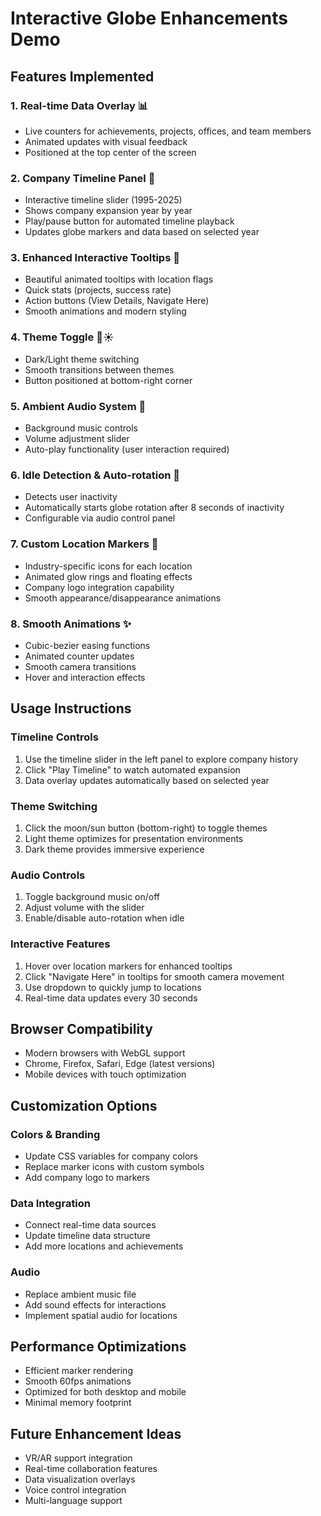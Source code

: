 # Interactive Globe Enhancements Demo

## Features Implemented

### 1. Real-time Data Overlay 📊
- Live counters for achievements, projects, offices, and team members
- Animated updates with visual feedback
- Positioned at the top center of the screen

### 2. Company Timeline Panel 📅
- Interactive timeline slider (1995-2025)
- Shows company expansion year by year
- Play/pause button for automated timeline playback
- Updates globe markers and data based on selected year

### 3. Enhanced Interactive Tooltips 💬
- Beautiful animated tooltips with location flags
- Quick stats (projects, success rate)
- Action buttons (View Details, Navigate Here)
- Smooth animations and modern styling

### 4. Theme Toggle 🌙☀️
- Dark/Light theme switching
- Smooth transitions between themes
- Button positioned at bottom-right corner

### 5. Ambient Audio System 🎵
- Background music controls
- Volume adjustment slider
- Auto-play functionality (user interaction required)

### 6. Idle Detection & Auto-rotation 🔄
- Detects user inactivity
- Automatically starts globe rotation after 8 seconds of inactivity
- Configurable via audio control panel

### 7. Custom Location Markers 📍
- Industry-specific icons for each location
- Animated glow rings and floating effects
- Company logo integration capability
- Smooth appearance/disappearance animations

### 8. Smooth Animations ✨
- Cubic-bezier easing functions
- Animated counter updates
- Smooth camera transitions
- Hover and interaction effects

## Usage Instructions

### Timeline Controls
1. Use the timeline slider in the left panel to explore company history
2. Click "Play Timeline" to watch automated expansion
3. Data overlay updates automatically based on selected year

### Theme Switching
1. Click the moon/sun button (bottom-right) to toggle themes
2. Light theme optimizes for presentation environments
3. Dark theme provides immersive experience

### Audio Controls
1. Toggle background music on/off
2. Adjust volume with the slider
3. Enable/disable auto-rotation when idle

### Interactive Features
1. Hover over location markers for enhanced tooltips
2. Click "Navigate Here" in tooltips for smooth camera movement
3. Use dropdown to quickly jump to locations
4. Real-time data updates every 30 seconds

## Browser Compatibility
- Modern browsers with WebGL support
- Chrome, Firefox, Safari, Edge (latest versions)
- Mobile devices with touch optimization

## Customization Options

### Colors & Branding
- Update CSS variables for company colors
- Replace marker icons with custom symbols
- Add company logo to markers

### Data Integration
- Connect real-time data sources
- Update timeline data structure
- Add more locations and achievements

### Audio
- Replace ambient music file
- Add sound effects for interactions
- Implement spatial audio for locations

## Performance Optimizations
- Efficient marker rendering
- Smooth 60fps animations
- Optimized for both desktop and mobile
- Minimal memory footprint

## Future Enhancement Ideas
- VR/AR support integration
- Real-time collaboration features
- Data visualization overlays
- Voice control integration
- Multi-language support
